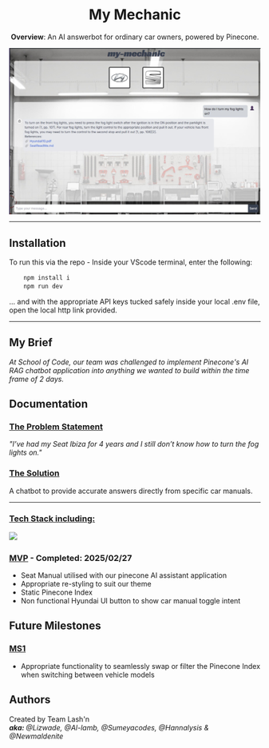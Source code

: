 <h1 align = "center">My Mechanic</h1>

<p align = "center"><b>Overview</b>: An AI answerbot for ordinary car owners, powered by Pinecone.</p>

<p align = "center">
  <img align = "center" src="/readme-images/my-mechanic-screenshot.jpeg" alt="AI-chatbot-interface-with-garage-backdrop">
</p>

------------

## Installation

To run this via the repo - Inside your VScode terminal, enter the following:

```bash
    npm install i 
    npm run dev
```
... and with the appropriate API keys tucked safely inside your local .env file, open the local http link provided. 

------------

## My Brief  

<i>At School of Code, our team was challenged to implement Pinecone's AI RAG chatbot application into anything we wanted to build within the time frame of 2 days.</i>

## Documentation 

<h3><u>The Problem Statement</u></h3>  

<i>"I’ve had my Seat Ibiza for 4 years and I still don’t know how to turn the fog lights on."</i>

<h3><u>The Solution</u></h3>  

<p>A chatbot to provide accurate answers directly from specific car manuals.</p> 


----------------------------------

<h3><u>Tech Stack including:</u></h3>  

<p align="left">
  <a href="https://skillicons.dev">
    <img src="https://skillicons.dev/icons?i=nextjs,react,ts,html,tailwind,vscode,figma&perline=8" />
  </a>
</p>

<h3><u>MVP</u> - Completed: 2025/02/27</h3>

- Seat Manual utilised with our pinecone AI assistant application
- Appropriate re-styling to suit our theme
- Static Pinecone Index
- Non functional Hyundai UI button to show car manual toggle intent

## Future Milestones

<h3><u>MS1</u></h3>

- Appropriate functionality to seamlessly swap or filter the Pinecone Index when switching between vehicle models

## Authors

Created by Team Lash'n
<i></br><b>aka: </b>@Lizwade, @Al-lamb, @Sumeyacodes, @Hannalysis & @Newmaldenite</i>

